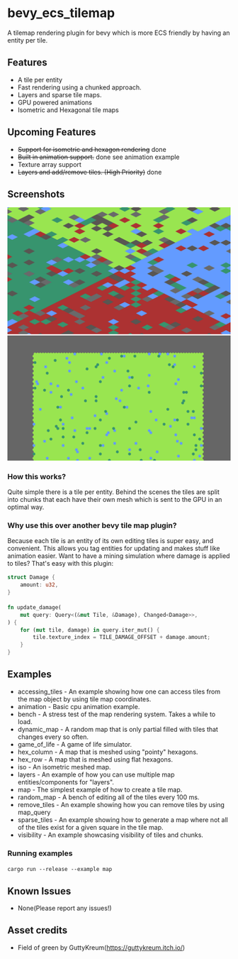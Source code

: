 # bevy_ecs_tilemap
A tilemap rendering plugin for bevy which is more ECS friendly by having an entity per tile.

## Features
 - A tile per entity
 - Fast rendering using a chunked approach.
 - Layers and sparse tile maps.
 - GPU powered animations
 - Isometric and Hexagonal tile maps

## Upcoming Features
 - ~~Support for isometric and hexagon rendering~~ done
 - ~~Built in animation support.~~ done see animation example
 - Texture array support
 - ~~Layers and add/remove tiles. (High Priority)~~ done


## Screenshots
![iso](screenshots/iso.png)
![hex](screenshots/hex.png)

### How this works?
Quite simple there is a tile per entity. Behind the scenes the tiles are split into chunks that each have their own mesh which is sent to the GPU in an optimal way.

### Why use this over another bevy tile map plugin?
Because each tile is an entity of its own editing tiles is super easy, and convenient. This allows you tag entities for updating and makes stuff like animation easier. Want to have a mining simulation where damage is applied to tiles? That's easy with this plugin:

```rust
struct Damage {
    amount: u32,
}

fn update_damage(
    mut query: Query<(&mut Tile, &Damage), Changed<Damage>>,
) {
    for (mut tile, damage) in query.iter_mut() {
        tile.texture_index = TILE_DAMAGE_OFFSET + damage.amount;
    }
}
```

## Examples
 - accessing_tiles - An example showing how one can access tiles from the map object by using tile map coordinates.
 - animation - Basic cpu animation example.
 - bench - A stress test of the map rendering system. Takes a while to load.
 - dynamic_map - A random map that is only partial filled with tiles that changes every so often.
 - game_of_life - A game of life simulator.
 - hex_column - A map that is meshed using "pointy" hexagons.
 - hex_row - A map that is meshed using flat hexagons.
 - iso - An isometric meshed map.
 - layers - An example of how you can use multiple map entities/components for "layers".
 - map - The simplest example of how to create a tile map.
 - random_map - A bench of editing all of the tiles every 100 ms.
 - remove_tiles - An example showing how you can remove tiles by using map_query
 - sparse_tiles - An example showing how to generate a map where not all of the tiles exist for a given square in the tile map.
 - visibility - An example showcasing visibility of tiles and chunks.

### Running examples
`cargo run --release --example map`


## Known Issues
 - None(Please report any issues!)

## Asset credits
 - Field of green by GuttyKreum(https://guttykreum.itch.io/)